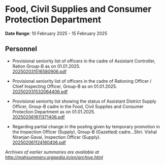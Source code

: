 # Food, Civil Supplies and Consumer Protection Department

**Date Range**: 10 February 2025 - 15 February 2025


## Personnel
- Provisional seniority list of officers in the cadre of Assistant Controller, Ration Group-B  as on 01.01.2025.\
  [202502031516580906.pdf](https://gr.maharashtra.gov.in/Site/Upload/Government%20Resolutions/English/202502031516580906.pdf)

- Provisional seniority list of officers in the cadre of Rationing Officer / Chief Inspecting Officer, Group-B  as on 01.01.2025.\
  [202502031532064406.pdf](https://gr.maharashtra.gov.in/Site/Upload/Government%20Resolutions/English/202502031532064406.pdf)

- Provisional seniority list showing the status of Assistant District Supply Officer, Group-B cadre in the Food, Civil Supplies and Consumer Protection Department as on 01.01.2025.\
  [202502061611371406.pdf](https://gr.maharashtra.gov.in/Site/Upload/Government%20Resolutions/English/202502061611371406....pdf)

- Regarding partial change in the posting given by temporary promotion in the Inspection Officer (Supply), Group-B (Gazetted) cadre...Shri. Vishal Niranjan Gavai, Inspection Officer (Supply).\
  [202502061124160406.pdf](https://gr.maharashtra.gov.in/Site/Upload/Government%20Resolutions/English/202502061124160406.pdf)


*Archives of earlier summaries are available at http://mahsummary.orgpedia.in/en/archive.html*